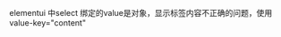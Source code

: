 



elementui 中select 绑定的value是对象，显示标签内容不正确的问题，使用  value-key="content" 

<el-select v-model="formData.personInCharge" value-key="content" placeholder="请选择负责人"  :popper-append-to-body="false">
                <el-option v-for="(item,index) in persons" :key="index" :label="item.content" :value="item"></el-option>
              </el-select>







